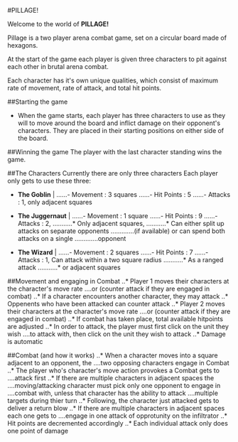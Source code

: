 #PILLAGE!

Welcome to the world of **PILLAGE!**  

Pillage is a two player arena combat game, set on a circular board made 
of hexagons.

At the start of the game each player is given three characters to pit 
against each other in brutal arena combat.

Each character has it's own unique qualities, which consist of maximum
rate of movement, rate of attack, and total hit points.

##Starting the game
* When the game starts, each player has three characters to use as they
will to move around the board and inflict damage on their opponent's
characters. They are placed in their starting positions on either side
of the board.

##Winning the game
The player with the last character standing wins the game.

##The Characters
Currently there are only three characters Each player only gets to use
these three:
* **The Goblin** | 
......- Movement : 3 squares
......- Hit Points : 5
......- Attacks : 1, only adjacent squares

* **The Juggernaut** |
......- Movement : 1 square
......- Hit Points : 9
......- Attacks : 2, 
...........* Only adjacent squares, 
...........* Can either split up attacks on separate opponents
.............(if available) or can spend both attacks on a single 
.............opponent

* **The Wizard** |
......- Movement : 2 squares
......- Hit Points : 7
......- Attacks : 1, Can attack within a two square radius
...........* As a ranged attack
...........* or adjacent squares

##Movement and engaging in Combat
..* Player 1 moves their characters at the character's move rate
....or (counter attack if they are engaged in combat)
..* If a character encounters another character, they may attack
..* Oppenents who have been attacked can counter attack
..* Player 2 moves their characters at the character's move rate
....or (counter attack if they are engaged in combat)
..* If combat has taken place, total available hitpoints are adjusted
..* In order to attack, the player must first click on the unit they wish
....to attack with, then click on the unit they wish to attack
..* Damage is automatic
 
##Combat (and how it works)
..* When a character moves into a square adjacent to an opponent, the
....two opposing characters engage in Combat
..* The player who's character's move action provokes a Combat gets to
....attack first 
..* If there are multiple characters in adjacent spaces the 
....moving/attacking character must pick only one opponent to engage in 
....combat with, unless that character has the ability to attack
....multiple targets during thier turn
..* Following, the character just attacked gets to deliver a return blow
..* If there are multiple characters in adjacent spaces each one gets to
....engage in one attack of opprotunity on the infiltrator
..* Hit points are decremented accordingly
..* Each individual attack only does one point of damage

